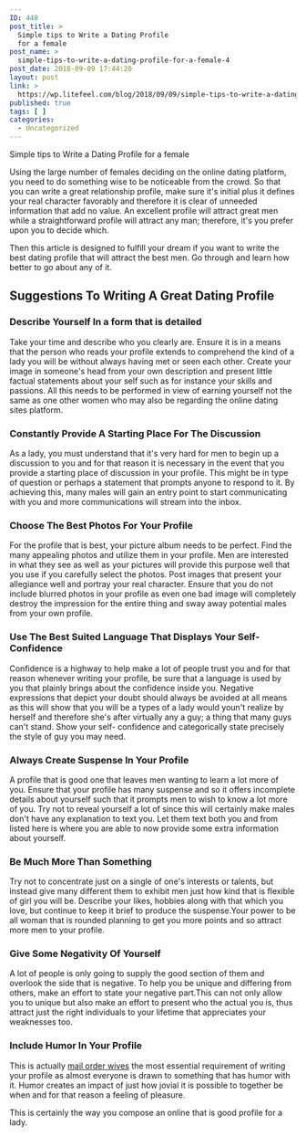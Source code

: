 ```yaml
---
ID: 448
post_title: >
  Simple tips to Write a Dating Profile
  for a female
post_name: >
  simple-tips-to-write-a-dating-profile-for-a-female-4
post_date: 2018-09-09 17:44:20
layout: post
link: >
  https://wp.litefeel.com/blog/2018/09/09/simple-tips-to-write-a-dating-profile-for-a-female-4/
published: true
tags: [ ]
categories:
  - Uncategorized
---
```

Simple tips to Write a Dating Profile for a female <p>Using the large number of females deciding on the online dating platform, you need to do something wise to be noticeable from the crowd. So that you can write a great relationship profile, make sure it's initial plus it defines your real character favorably and therefore it is clear of unneeded information that add no value. An excellent profile will attract great men while a straightforward profile will attract any man; therefore, it's you prefer upon you to decide which.<!--more--></p> <p>Then this article is designed to fulfill your dream if you want to write the best dating profile that will attract the best men. Go through and learn how better to go about any of it.</p> <h2>Suggestions To Writing A Great Dating Profile</h2> <h3>Describe Yourself In a form that is detailed</h3> <p>Take your time and describe who you clearly are. Ensure it is in a means that the person who reads your profile extends to comprehend the kind of a lady you will be without always having met or seen each other. Create your image in someone's head from your own description and present little factual statements about your self such as for instance your skills and passions. All this needs to be performed in view of earning yourself not the same as one other women who may also be regarding the online dating sites platform.</p> <h3>Constantly Provide A Starting Place For The Discussion</h3> <p>As a lady, you must understand that it's very hard for men to begin up a discussion to you and for that reason it is necessary in the event that you provide a starting place of discussion in your profile. This might be in type of question or perhaps a statement that prompts anyone to respond to it. By achieving this, many males will gain an entry point to start communicating with you and more communications will stream into the inbox.</p> <h3>Choose The Best Photos For Your Profile</h3> <p>For the profile that is best, your picture album needs to be perfect. Find the many appealing photos and utilize them in your profile. Men are interested in what they see as well as your pictures will provide this purpose well that you use if you carefully select the photos. Post images that present your allegiance well and portray your real character. Ensure that you do not include blurred photos in your profile as even one bad image will completely destroy the impression for the entire thing and sway away potential males from your own profile.</p> <h3>Use The Best Suited Language That Displays Your Self- Confidence</h3> <p>Confidence is a highway to help make a lot of people trust you and for that reason whenever writing your profile, be sure that a language is used by you that plainly brings about the confidence inside you. Negative expressions that depict your doubt should always be avoided at all means as this will show that you will be a types of a lady would youn't realize by herself and therefore she's after virtually any a guy; a thing that many guys can't stand. Show your self- confidence and categorically state precisely the style of guy you may need.</p> <h3>Always Create Suspense In Your Profile</h3> <p>A profile that is good one that leaves men wanting to learn a lot more of you. Ensure that your profile has many suspense and so it offers incomplete details about yourself such that it prompts men to wish to know a lot more of you. Try not to reveal yourself a lot of since this will certainly make males don't have any explanation to text you. Let them text both you and from listed here is where you are able to now provide some extra information about yourself.</p> <h3>Be Much More Than Something</h3> <p>Try not to concentrate just on a single of one's interests or talents, but instead give many different them to exhibit men just how kind that is flexible of girl you will be. Describe your likes, hobbies along with that which you love, but continue to keep it brief to produce the suspense.Your power to be all woman that is rounded planning to get you more points and so attract more men to your profile.</p> <h3>Give Some Negativity Of Yourself</h3> <p>A lot of people is only going to supply the good section of them and overlook the side that is negative. To help you be unique and differing from others, make an effort to state your negative part.This can not only allow you to unique but also make an effort to present who the actual you is, thus attract just the right individuals to your lifetime that appreciates your weaknesses too.</p> <h3>Include Humor In Your Profile</h3> <p>This is actually <a href="https://brightbrides.net/">mail order wives</a> the most essential requirement of writing your profile as almost everyone is drawn to something that has humor with it. Humor creates an impact of just how jovial it is possible to together be when and for that reason a feeling of pleasure.</p> <p>This is certainly the way you compose an online that is good profile for a lady.</p>